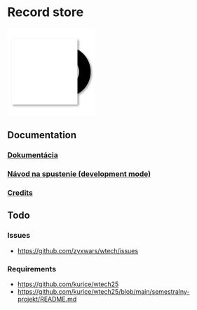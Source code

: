 # Record store

<img src="./vinyl-blank.png" width="200"/>

## Documentation

### [Dokumentácia](./docs/DOCS.md)

### [Návod na spustenie (development mode)](./docs/DOCS.md#n%C3%A1vod-na-spustenie-development-mode)

### [Credits](./docs/DOCS.md#credits)

## Todo

### Issues

-   https://github.com/zyxwars/wtech/issues

### Requirements

-   https://github.com/kurice/wtech25
-   https://github.com/kurice/wtech25/blob/main/semestralny-projekt/README.md
